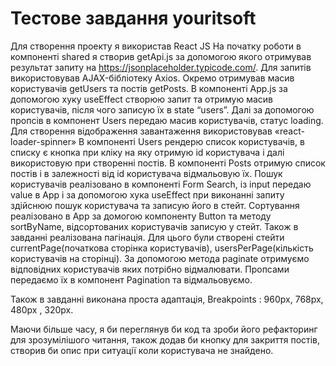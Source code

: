 # Тестове завдання youritsoft

Для створення проекту я використав React JS На початку роботи в компоненті
shared я створив getApi.js за допомогою якого отримував результат запиту на
https://jsonplaceholder.typicode.com/. Для запитів використовував
AJAX-бібліотеку Axios. Окремо отримував масив користувачів getUsers та постів
getPosts. В компоненті App.js за допомогою хуку useEffect створюю запит та
отримую масив користувачів, після чого записую їх в state “users”. Далі за
допомогою пропсів в компонент Users передаю масив користувачів, статус loading.
Для створення відображення завантаження використовував «react-loader-spinner» В
компоненті Users рендерю список користувачів, в списку є кнопка при кліку на яку
отримую id користувача і далі використовую при створенні постів. В компоненті
Posts отримую список постів і в залежності від id користувача відмальовую їх.
Пошук користувачів реалізовано в компоненті Form Search, із input передаю value
в App і за допомогою хука useEffect при виконанні запиту здійснюю пошук
користувача та записую його в стейт. Сортування реалізовано в App за домогою
компоненту Button та методу sortByName, відсортованих користувачів записую у
стейт. Також в завданні реалізована пагінація. Для цього були створені стейти
currentPage(початкова сторінка користувачів), usersPerPage(кількість
користувачів на сторінці). За допомогою метода paginate отримуємо відповідних
користувачів яких потрібно відмалювати. Пропсами передаємо їх в компонент
Pagination та відмальовуємо.

Також в завданні виконана проста адаптація, Breakpoints : 960px, 768px, 480px ,
320px.

Маючи більше часу, я би переглянув би код та зроби його рефакторинг для
зрозумілішого читання, також додав би кнопку для закриття постів, створив би
опис при ситуації коли користувача не знайдено.
